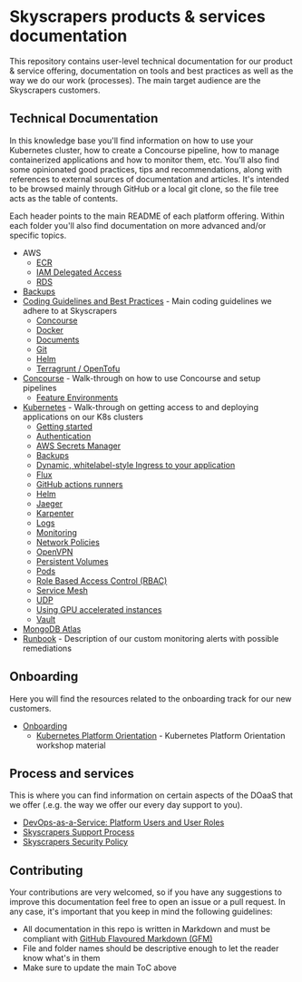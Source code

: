 # Skyscrapers products & services documentation

This repository contains user-level technical documentation for our product & service offering, documentation on tools and best practices as well as the way we do our work (processes). The main target audience are the Skyscrapers customers.

## Technical Documentation

In this knowledge base you'll find information on how to use your Kubernetes cluster, how to create a Concourse pipeline, how to manage containerized applications and how to monitor them, etc. You'll also find some opinionated good practices, tips and recommendations, along with references to external sources of documentation and articles. It's intended to be browsed mainly through GitHub or a local git clone, so the file tree acts as the table of contents.

Each header points to the main README of each platform offering. Within each folder you'll also find documentation on more advanced and/or specific topics.

- AWS
  - [ECR](aws/ecr.md)
  - [IAM Delegated Access](aws/iam_delegated_access.md)
  - [RDS](aws/RDS.md)
- [Backups](backups.md)
- [Coding Guidelines and Best Practices](coding_guidelines/README.md) - Main coding guidelines we adhere to at Skyscrapers
  - [Concourse](coding_guidelines/concourse.md)
  - [Docker](coding_guidelines/docker.md)
  - [Documents](coding_guidelines/documents.md)
  - [Git](coding_guidelines/git.md)
  - [Helm](coding_guidelines/helm.md)
  - [Terragrunt / OpenTofu](coding_guidelines/terragrunt.md)
- [Concourse](Concourse/README.md) - Walk-through on how to use Concourse and setup pipelines
  - [Feature Environments](Concourse/feature_environments.md)
- [Kubernetes](kubernetes/README.md) - Walk-through on getting access to and deploying applications on our K8s clusters
  - [Getting started](kubernetes/getting_started.md)
  - [Authentication](kubernetes/authentication.md)
  - [AWS Secrets Manager](kubernetes/aws_secrets_manager.md)
  - [Backups](kubernetes/backups.md)
  - [Dynamic, whitelabel-style Ingress to your application](kubernetes/create_ingress_via_api.md)
  - [Flux](kubernetes/flux.md)
  - [GitHub actions runners](kubernetes/github-actions-runner-controller.md)
  - [Helm](kubernetes/helm.md)
  - [Jaeger](kubernetes/jaeger.md)
  - [Karpenter](kubernetes/karpenter.md)
  - [Logs](kubernetes/logging.md)
  - [Monitoring](kubernetes/monitoring.md)
  - [Network Policies](kubernetes/network_policies.md)
  - [OpenVPN](kubernetes/openvpn.md)
  - [Persistent Volumes](kubernetes/persistent_volumes.md)
  - [Pods](kubernetes/pods.md)
  - [Role Based Access Control (RBAC)](kubernetes/RBAC.md)
  - [Service Mesh](kubernetes/service_mesh.md)
  - [UDP](kubernetes/udp.md)
  - [Using GPU accelerated instances](kubernetes/using_gpu_accelerated_instances.md)
  - [Vault](kubernetes/vault.md)
- [MongoDB Atlas](mongodb_atlas/README.md)
- [Runbook](runbook.md) - Description of our custom monitoring alerts with possible remediations

## Onboarding

Here you will find the resources related to the onboarding track for our new customers. 

- [Onboarding](onboarding/README.md)
  - [Kubernetes Platform Orientation](onboarding/orientation.md) - Kubernetes Platform Orientation workshop material

## Process and services

This is where you can find information on certain aspects of the DOaaS that we offer (.e.g. the way we offer our every day support to you).

- [DevOps-as-a-Service: Platform Users and User Roles](Process_and_Services/platformusersandroles.md)
- [Skyscrapers Support Process](support_process.md)
- [Skyscrapers Security Policy](Process_and_Services/security_policy.md)

## Contributing

Your contributions are very welcomed, so if you have any suggestions to improve this documentation feel free to open an issue or a pull request. In any case, it's important that you keep in mind the following guidelines:

- All documentation in this repo is written in Markdown and must be compliant with [GitHub Flavoured Markdown (GFM)](https://guides.github.com/features/mastering-markdown/#GitHub-flavored-markdown)
- File and folder names should be descriptive enough to let the reader know what's in them
- Make sure to update the main ToC above
